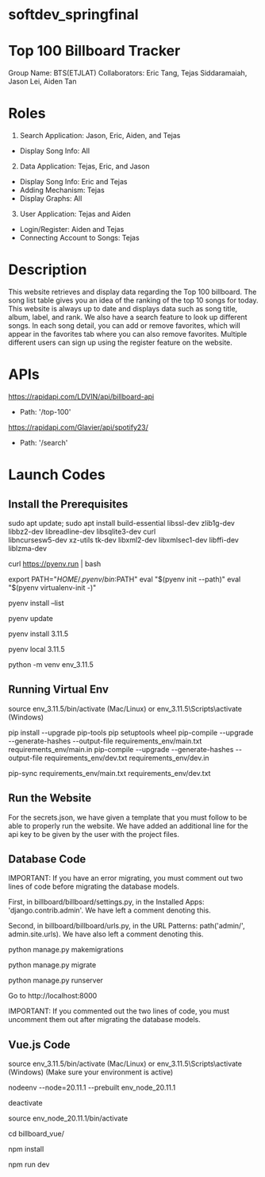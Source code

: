 # softdev_springfinal

# Top 100 Billboard Tracker

Group Name: BTS(ETJLAT)
Collaborators: Eric Tang, Tejas Siddaramaiah, Jason Lei, Aiden Tan

# Roles

1. Search Application: Jason, Eric, Aiden, and Tejas
- Display Song Info: All
2. Data Application: Tejas, Eric, and Jason
- Display Song Info: Eric and Tejas
- Adding Mechanism: Tejas
- Display Graphs: All
3. User Application: Tejas and Aiden
- Login/Register: Aiden and Tejas
- Connecting Account to Songs: Tejas

# Description

This website retrieves and display data regarding the Top 100 billboard. The song list table gives you an idea of the ranking of the top 10 songs for today. This website is always up to date and displays data such as song title, album, label, and rank. We also have a search feature to look up different songs. In each song detail, you can add or remove favorites, which will appear in the favorites tab where you can also remove favorites. Multiple different users can sign up using the register feature on the website.

# APIs

https://rapidapi.com/LDVIN/api/billboard-api
- Path: '/top-100'

https://rapidapi.com/Glavier/api/spotify23/
- Path: '/search'

# Launch Codes

## Install the Prerequisites

sudo apt update; sudo apt install build-essential libssl-dev zlib1g-dev \
libbz2-dev libreadline-dev libsqlite3-dev curl \
libncursesw5-dev xz-utils tk-dev libxml2-dev libxmlsec1-dev libffi-dev liblzma-dev

curl https://pyenv.run | bash

export PATH="$HOME/.pyenv/bin:$PATH"
      eval "$(pyenv init --path)"
      eval "$(pyenv virtualenv-init -)"
    
pyenv install –list

pyenv update

pyenv install 3.11.5

pyenv local 3.11.5

python -m venv env_3.11.5

## Running Virtual Env

source env_3.11.5/bin/activate (Mac/Linux) or env_3.11.5\Scripts\activate (Windows)

pip install --upgrade pip-tools pip setuptools wheel
pip-compile --upgrade --generate-hashes --output-file requirements_env/main.txt requirements_env/main.in
pip-compile --upgrade --generate-hashes --output-file requirements_env/dev.txt requirements_env/dev.in

pip-sync requirements_env/main.txt requirements_env/dev.txt

## Run the Website

For the secrets.json, we have given a template that you must follow to be able to properly run the website. We have added an additional line for the api key to be given by the user with the project files.

## Database Code

IMPORTANT: If you have an error migrating, you must comment out two lines of code before migrating the database models.

First, in billboard/billboard/settings.py, in the Installed Apps: 'django.contrib.admin'. We have left a comment denoting this.

Second, in billboard/billboard/urls.py, in the URL Patterns: path('admin/', admin.site.urls). We have also left a comment denoting this.

python manage.py makemigrations

python manage.py migrate

python manage.py runserver

Go to http://localhost:8000

IMPORTANT: If you commented out the two lines of code, you must uncomment them out after migrating the database models.

## Vue.js Code

source env_3.11.5/bin/activate (Mac/Linux) or env_3.11.5\Scripts\activate (Windows) (Make sure your environment is active)

nodeenv --node=20.11.1 --prebuilt env_node_20.11.1

deactivate

source env_node_20.11.1/bin/activate

cd billboard_vue/

npm install

npm run dev